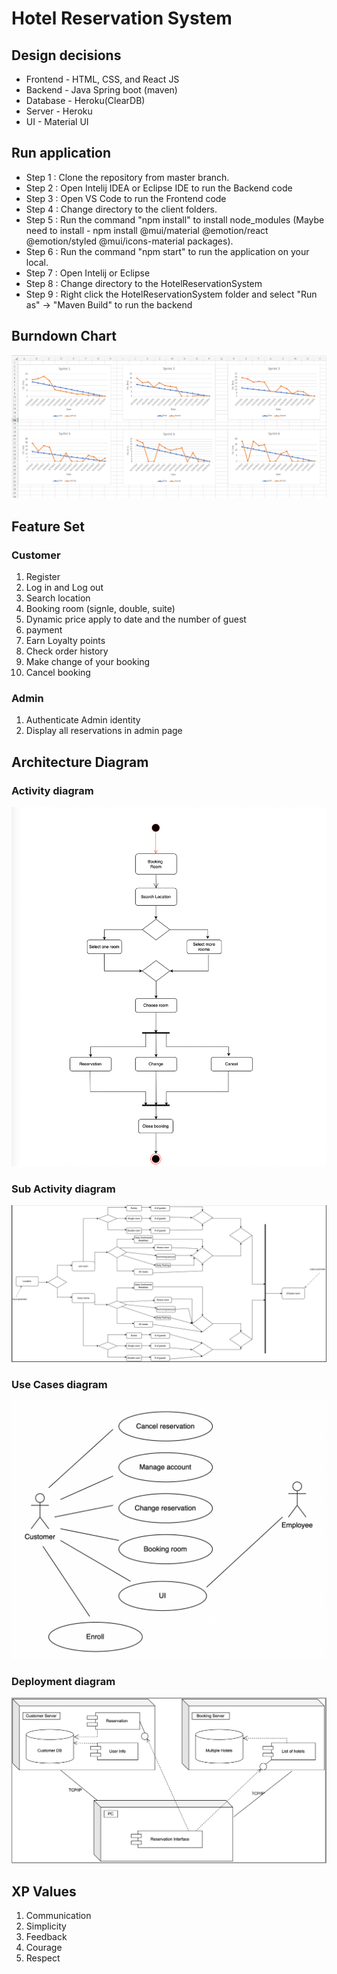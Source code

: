 # Hotel Reservation System

## Design decisions
- Frontend - HTML, CSS, and React JS
- Backend - Java Spring boot (maven)
- Database - Heroku(ClearDB)
- Server - Heroku
- UI - Material UI

## Run application
- Step 1 : Clone the repository from master branch.
- Step 2 : Open Intelij IDEA or Eclipse IDE to run the Backend code
- Step 3 : Open VS Code to run the Frontend code
- Step 4 : Change directory to the client folders.
- Step 5 : Run the command "npm install" to install node_modules (Maybe need to install - npm install @mui/material @emotion/react @emotion/styled @mui/icons-material packages).
- Step 6 : Run the command "npm start" to run the application on your local.
- Step 7 : Open Intelij or Eclipse
- Step 8 : Change directory to the HotelReservationSystem
- Step 9 : Right click the HotelReservationSystem folder and select "Run as" -> "Maven Build" to run the backend

## Burndown Chart
![BurnDownChart](Burndown_Chart.PNG)

## Feature Set
### Customer
1. Register
2. Log in and Log out
3. Search location
4. Booking room (signle, double, suite)
5. Dynamic price apply to date and the number of guest
6. payment
7. Earn Loyalty points
8. Check order history
9. Make change of your booking
10. Cancel booking

### Admin
1. Authenticate Admin identity
2. Display all reservations in admin page

## Architecture Diagram

### Activity diagram
![ActivityDiagram](Activity_diagram.png)

### Sub Activity diagram
![SubActivityDiagram](SubActivity_diagram.png)

### Use Cases diagram
![UseCasesDiagram](UseCases_diagram.png)

### Deployment diagram
![DeploymentDiagram](Deployment_diagram.png)

## XP Values
1. Communication
2. Simplicity
3. Feedback
4. Courage
5. Respect
